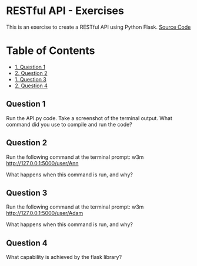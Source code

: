  <h1>RESTful API - Exercises</h1>

This is an exercise to create a RESTful API using Python Flask. [Source Code](https://codeburst.io/this-is-how-easy-it-is-to-create-a-rest-api-8a25122ab1f3)
 

<h1>Table of Contents</h1>
 
<!-- TOC -->
- [1. Question 1](#1-question-1)
- [2. Question 2](#2-question-2)
- [1. Question 3](#3-question-3)
- [2. Question 4](#4-question-4)

<!-- TOC -->


## Question 1  

Run the API.py code. Take a screenshot of the terminal output. What command did you use to compile and run the code?

## Question 2  

Run the following command at the terminal prompt: w3m http://127.0.0.1:5000/user/Ann

What happens when this command is run, and why?

## Question 3   

Run the following command at the terminal prompt: w3m http://127.0.0.1:5000/user/Adam

What happens when this command is run, and why?

## Question 4

What capability is achieved by the flask library?
